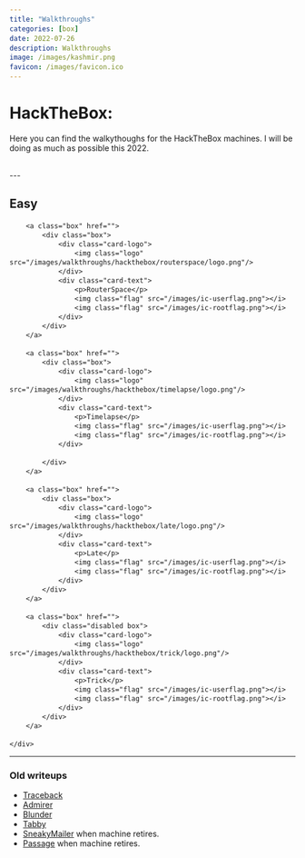 ```yaml
---
title: "Walkthroughs"
categories: [box]
date: 2022-07-26
description: Walkthroughs
image: /images/kashmir.png
favicon: /images/favicon.ico
---
```


# HackTheBox:

Here you can find the walkythoughs for the HackTheBox machines. I will be doing as much as possible this 2022.

<script src="https://www.hackthebox.eu/badge/365669"></script>

<br>
---
<br>

## Easy

<div class="grid">

		<a class="box" href="">
			<div class="box">
				<div class="card-logo">
					<img class="logo" src="/images/walkthroughs/hackthebox/routerspace/logo.png"/>
				</div>
				<div class="card-text">
					<p>RouterSpace</p>
					<img class="flag" src="/images/ic-userflag.png"></i>
					<img class="flag" src="/images/ic-rootflag.png"></i>
				</div>
			</div>
		</a>

		<a class="box" href="">
			<div class="box">
				<div class="card-logo">
					<img class="logo" src="/images/walkthroughs/hackthebox/timelapse/logo.png"/>
				</div>
				<div class="card-text">
					<p>Timelapse</p>
					<img class="flag" src="/images/ic-userflag.png"></i>
					<img class="flag" src="/images/ic-rootflag.png"></i>
				</div>

			</div>
		</a>

		<a class="box" href="">
			<div class="box">
				<div class="card-logo">
					<img class="logo" src="/images/walkthroughs/hackthebox/late/logo.png"/>
				</div>
				<div class="card-text">
					<p>Late</p>
					<img class="flag" src="/images/ic-userflag.png"></i>
					<img class="flag" src="/images/ic-rootflag.png"></i>
				</div>
			</div>
		</a>

		<a class="box" href="">
			<div class="disabled box">
				<div class="card-logo">
					<img class="logo" src="/images/walkthroughs/hackthebox/trick/logo.png"/>
				</div>
				<div class="card-text">
					<p>Trick</p>
					<img class="flag" src="/images/ic-userflag.png"></i>
					<img class="flag" src="/images/ic-rootflag.png"></i>
				</div>
			</div>
		</a>

	</div>


---
### Old writeups
- [Traceback](/walkthroughs/hackthebox/traceback)
- [Admirer](/walkthroughs/hackthebox/admirer)
- [Blunder]() 
- [Tabby](/walkthroughs/hackthebox/tabby) 
- [SneakyMailer]() when machine retires.
- [Passage]() when machine retires.